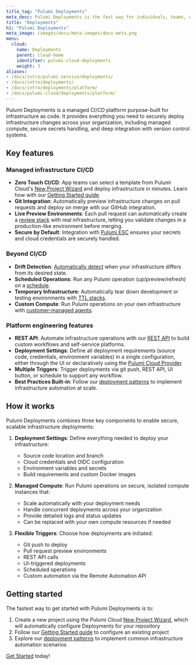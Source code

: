 ```yaml
---
title_tag: "Pulumi Deployments"
meta_desc: Pulumi Deployments is the fast way for individuals, teams, enterprises, and platforms to go from code to cloud.
title: "Deployments"
h1: "Pulumi Deployments"
meta_image: /images/docs/meta-images/docs-meta.png
menu:
  cloud:
    name: Deployments
    parent: cloud-home
    identifier: pulumi-cloud-deployments
    weight: 3
aliases:
- /docs/intro/pulumi-service/deployments/
- /docs/intro/deployments/
- /docs/intro/deployments/platform/
- /docs/pulumi-cloud/deployments/platform/
---
```


Pulumi Deployments is a managed CI/CD platform purpose-built for infrastructure as code. It provides everything you need to securely deploy infrastructure changes across your organization, including managed compute, secure secrets handling, and deep integration with version control systems.

## Key features

### Managed infrastructure CI/CD

- **Zero Touch CI/CD**: App teams can select a template from Pulumi Cloud's [New Project Wizard](/docs/pulumi-cloud/developer-portals/new-project-wizard) and deploy infrastructure in minutes. Learn how with our [Getting Started guide](/docs/pulumi-cloud/deployments/get-started).
- **Git Integration**: Automatically preview infrastructure changes on pull requests and deploy on merge with our GitHub integration.
- **Live Preview Environments**: Each pull request can automatically create a [review stack](/docs/pulumi-cloud/deployments/review-stacks) with real infrastructure, letting you validate changes in a production-like environment before merging.
- **Secure by Default**: Integration with [Pulumi ESC](/docs/pulumi-cloud/esc) ensures your secrets and cloud credentials are securely handled.

### Beyond CI/CD

- **Drift Detection**: [Automatically detect](/docs/pulumi-cloud/deployments/drift) when your infrastructure differs from its desired state.
- **Scheduled Operations**: Run any Pulumi operation (up/preview/refresh) on a [schedule](/docs/pulumi-cloud/deployments/schedules).
- **Temporary Infrastructure**: Automatically tear down development or testing environments with [TTL stacks](/docs/pulumi-cloud/deployments/ttl).
- **Custom Compute**: Run Pulumi operations on your own infrastructure with [customer-managed agents](/docs/pulumi-cloud/deployments/customer-managed-agents).

### Platform engineering features

- **REST API**: Automate infrastructure operations with our [REST API](/docs/pulumi-cloud/deployments/api/) to build custom workflows and self-service platforms.
- **Deployment Settings**: Define all deployment requirements (source code, credentials, environment variables) in a single configuration, either through the UI or declaratively using the [Pulumi Cloud Provider](/registry/packages/pulumiservice).
- **Multiple Triggers**: Trigger deployments via git push, REST API, UI button, or schedule to support any workflow.
- **Best Practices Built-in**: Follow our [deployment patterns](/docs/pulumi-cloud/deployments/reference/) to implement infrastructure automation at scale.

## How it works

Pulumi Deployments combines three key components to enable secure, scalable infrastructure deployments:

1. **Deployment Settings**: Define everything needed to deploy your infrastructure:

   - Source code location and branch
   - Cloud credentials and OIDC configuration
   - Environment variables and secrets
   - Build requirements and custom Docker images

1. **Managed Compute**: Run Pulumi operations on secure, isolated compute instances that:

   - Scale automatically with your deployment needs
   - Handle concurrent deployments across your organization
   - Provide detailed logs and status updates
   - Can be replaced with your own compute resources if needed

1. **Flexible Triggers**: Choose how deployments are initiated:

   - Git push to deploy
   - Pull request preview environments
   - REST API calls
   - UI-triggered deployments
   - Scheduled operations
   - Custom automation via the Remote Automation API

## Getting started

The fastest way to get started with Pulumi Deployments is to:

1. Create a new project using the Pulumi Cloud [New Project Wizard](/docs/pulumi-cloud/developer-portals/new-project-wizard), which will automatically configure Deployments for your repository
1. Follow our [Getting Started guide](/docs/pulumi-cloud/deployments/get-started) to configure an existing project
1. Explore our [deployment patterns](/docs/pulumi-cloud/deployments/reference/) to implement common infrastructure automation scenarios

[Get Started](/docs/pulumi-cloud/deployments/get-started) today!
